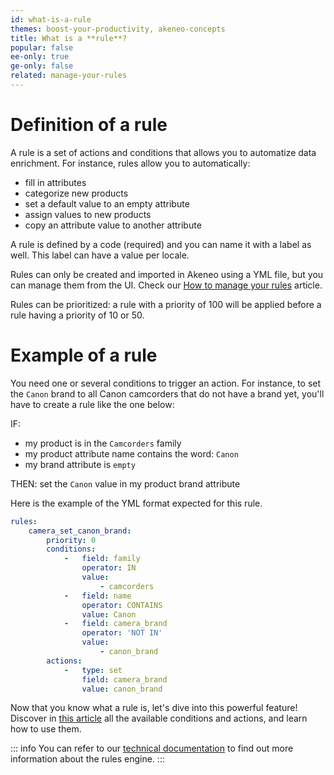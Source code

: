 ```yaml
---
id: what-is-a-rule
themes: boost-your-productivity, akeneo-concepts
title: What is a **rule**?
popular: false
ee-only: true
ge-only: false
related: manage-your-rules
---
```


# Definition of a rule

A rule is a set of actions and conditions that allows you to automatize data enrichment.
For instance, rules allow you to automatically:
- fill in attributes
- categorize new products
- set a default value to an empty attribute
- assign values to new products
- copy an attribute value to another attribute

A rule is defined by a code (required) and you can name it with a label as well. This label can have a value per locale.

Rules can only be created and imported in Akeneo using a YML file, but you can manage them from the UI. Check our [How to manage your rules](manage-your-rules.html) article.

Rules can be prioritized: a rule with a priority of 100 will be applied before a rule having a priority of 10 or 50.

# Example of a rule

You need one or several conditions to trigger an action. For instance, to set the `Canon` brand to all Canon camcorders that do not have a brand yet, you'll have to create a rule like the one below:

IF:
- my product is in the `Camcorders` family
- my product attribute name contains the word: `Canon`
- my brand attribute is `empty`

THEN:
set the `Canon` value in my product brand attribute

Here is the example of the YML format expected for this rule.

```yaml
rules:
    camera_set_canon_brand:
        priority: 0
        conditions:
            -   field: family
                operator: IN
                value:
                    - camcorders
            -   field: name
                operator: CONTAINS
                value: Canon
            -   field: camera_brand
                operator: 'NOT IN'
                value:
                    - canon_brand
        actions:
            -   type: set
                field: camera_brand
                value: canon_brand
```

Now that you know what a rule is, let's dive into this powerful feature! Discover in [this article](get-started-with-the-rules-engine.html) all the available conditions and actions, and learn how to use them.

::: info
You can refer to our [technical documentation](https://docs.akeneo.com/latest/manipulate_pim_data/rule/general_information_on_rule_format.html#enrichment-rule-structure) to find out more information about the rules engine.
:::
